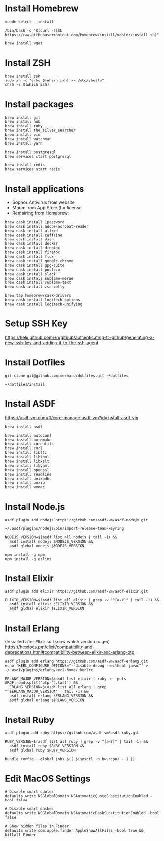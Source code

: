 # Install Homebrew

```shell
xcode-select --install

/bin/bash -c "$(curl -fsSL https://raw.githubusercontent.com/Homebrew/install/master/install.sh)"

brew install wget
```

# Install ZSH

```shell
brew install zsh
sudo sh -c "echo $(which zsh) >> /etc/shells"
chsh -s $(which zsh)
```

# Install packages

```shell
brew install git
brew install hub
brew install ruby
brew install the_silver_searcher
brew install vim
brew install watchman
brew install yarn

brew install postgresql
brew services start postgresql

brew install redis
brew services start redis
```

# Install applications

- Sophos Antivirus from website
- Moom from App Store (for license)
- Remaining from Homebrew:

```shell
brew cask install 1password
brew cask install adobe-acrobat-reader
brew cask install alfred
brew cask install caffeine
brew cask install dash
brew cask install docker
brew cask install dropbox
brew cask install firefox
brew cask install flux
brew cask install google-chrome
brew cask install gpg-suite
brew cask install postico
brew cask install slack
brew cask install sublime-merge
brew cask install sublime-text
brew cask install zsa-wally

brew tap homebrew/cask-drivers
brew cask install logitech-options
brew cask install logitech-unifying
```

# Setup SSH Key

https://help.github.com/en/github/authenticating-to-github/generating-a-new-ssh-key-and-adding-it-to-the-ssh-agent

# Install Dotfiles

```shell
git clone git@github.com:merhard/dotfiles.git ~/dotfiles

~/dotfiles/install
```

# Install ASDF

https://asdf-vm.com/#/core-manage-asdf-vm?id=install-asdf-vm

```shell
brew install asdf

brew install autoconf
brew install automake
brew install coreutils
brew install curl
brew install libffi
brew install libtool
brew install libxslt
brew install libyaml
brew install openssl
brew install readline
brew install unixodbc
brew install unzip
brew install wxmac
```

# Install Node.js

```shell
asdf plugin add nodejs https://github.com/asdf-vm/asdf-nodejs.git

~/.asdf/plugins/nodejs/bin/import-release-team-keyring

NODEJS_VERSION=$(asdf list all nodejs | tail -1) &&
  asdf install nodejs $NODEJS_VERSION &&
  asdf global nodejs $NODEJS_VERSION

npm install -g npm
npm install -g eslint
```

# Install Elixir

```shell
asdf plugin add elixir https://github.com/asdf-vm/asdf-elixir.git

ELIXIR_VERSION=$(asdf list all elixir | grep -v "^[a-z]" | tail -1) &&
  asdf install elixir $ELIXIR_VERSION &&
  asdf global elixir $ELIXIR_VERSION
```

# Install Erlang

(Installed after Elixir so I know which version to get)
https://hexdocs.pm/elixir/compatibility-and-deprecations.html#compatibility-between-elixir-and-erlang-otp

```shell
asdf plugin add erlang https://github.com/asdf-vm/asdf-erlang.git
echo 'KERL_CONFIGURE_OPTIONS="--disable-debug --without-javac"' > ~/.asdf/plugins/erlang/kerl-home/.kerlrc

ERLANG_MAJOR_VERSION=$(asdf list elixir | ruby -e 'puts ARGF.read.split("otp-").last') &&
  ERLANG_VERSION=$(asdf list all erlang | grep "^$ERLANG_MAJOR_VERSION" | tail -1) &&
  asdf install erlang $ERLANG_VERSION &&
  asdf global erlang $ERLANG_VERSION
```

# Install Ruby

```shell
asdf plugin add ruby https://github.com/asdf-vm/asdf-ruby.git

RUBY_VERSION=$(asdf list all ruby | grep -v "[a-z]" | tail -1) &&
  asdf install ruby $RUBY_VERSION &&
  asdf global ruby $RUBY_VERSION

bundle config --global jobs $(( $(sysctl -n hw.ncpu) - 1 ))
```

# Edit MacOS Settings

```shell
# Disable smart quotes
defaults write NSGlobalDomain NSAutomaticQuoteSubstitutionEnabled -bool false

# Disable smart dashes
defaults write NSGlobalDomain NSAutomaticDashSubstitutionEnabled -bool false

# Show hidden files in Finder
defaults write com.apple.finder AppleShowAllFiles -bool true && killall Finder
```
